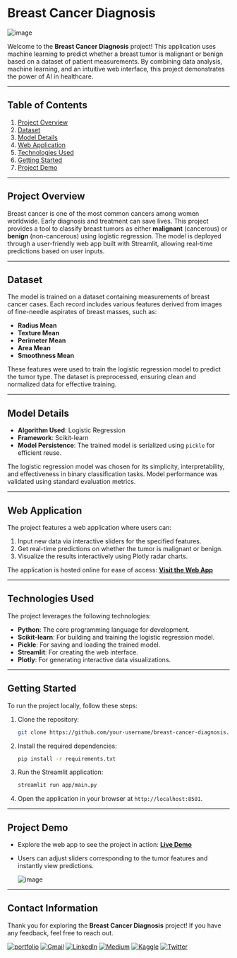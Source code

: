 # Breast Cancer Diagnosis

![image](https://github.com/user-attachments/assets/9e8e25b8-20b1-415b-ab6c-c42cfd633fec)


Welcome to the **Breast Cancer Diagnosis** project! This application uses machine learning to predict whether a breast tumor is malignant or benign based on a dataset of patient measurements. By combining data analysis, machine learning, and an intuitive web interface, this project demonstrates the power of AI in healthcare.

---

## Table of Contents

1. [Project Overview](#project-overview)
2. [Dataset](#dataset)
3. [Model Details](#model-details)
4. [Web Application](#web-application)
5. [Technologies Used](#technologies-used)
6. [Getting Started](#getting-started)
7. [Project Demo](#project-demo)

---

## Project Overview

Breast cancer is one of the most common cancers among women worldwide. Early diagnosis and treatment can save lives. This project provides a tool to classify breast tumors as either **malignant** (cancerous) or **benign** (non-cancerous) using logistic regression. The model is deployed through a user-friendly web app built with Streamlit, allowing real-time predictions based on user inputs.

---

## Dataset

The model is trained on a dataset containing measurements of breast cancer cases. Each record includes various features derived from images of fine-needle aspirates of breast masses, such as:

- **Radius Mean**
- **Texture Mean**
- **Perimeter Mean**
- **Area Mean**
- **Smoothness Mean**

These features were used to train the logistic regression model to predict the tumor type. The dataset is preprocessed, ensuring clean and normalized data for effective training.

---

## Model Details

- **Algorithm Used**: Logistic Regression
- **Framework**: Scikit-learn
- **Model Persistence**: The trained model is serialized using `pickle` for efficient reuse.

The logistic regression model was chosen for its simplicity, interpretability, and effectiveness in binary classification tasks. Model performance was validated using standard evaluation metrics.

---

## Web Application

The project features a web application where users can:

1. Input new data via interactive sliders for the specified features.
2. Get real-time predictions on whether the tumor is malignant or benign.
3. Visualize the results interactively using Plotly radar charts.

The application is hosted online for ease of access:
**[Visit the Web App](https://breast-cancer-diagnosis-rt.streamlit.app/)**

---

## Technologies Used

The project leverages the following technologies:

- **Python**: The core programming language for development.
- **Scikit-learn**: For building and training the logistic regression model.
- **Pickle**: For saving and loading the trained model.
- **Streamlit**: For creating the web interface.
- **Plotly**: For generating interactive data visualizations.

---

## Getting Started

To run the project locally, follow these steps:

1. Clone the repository:

   ```bash
   git clone https://github.com/your-username/breast-cancer-diagnosis.git
   ```

2. Install the required dependencies:

   ```bash
   pip install -r requirements.txt
   ```

3. Run the Streamlit application:

   ```bash
   streamlit run app/main.py
   ```

4. Open the application in your browser at `http://localhost:8501`.

---

## Project Demo

- Explore the web app to see the project in action: **[Live Demo](https://breast-cancer-diagnosis-rt.streamlit.app)**
- Users can adjust sliders corresponding to the tumor features and instantly view predictions.

  ![image](https://github.com/user-attachments/assets/6c836823-f7b3-46d4-8609-89ac0c78ce9d)

---
## Contact Information
Thank you for exploring the **Breast Cancer Diagnosis** project! If you have any feedback, feel free to reach out.

[![portfolio](https://img.shields.io/badge/my_portfolio-000?style=for-the-badge&logo=ko-fi&logoColor=white)](https://www.hopp.bio/mehdirt)
[![Gmail](https://img.shields.io/badge/Gmail-D14836?style=for-the-badge&logo=gmail&logoColor=white)](mailto:mahdirafati680@gmail.com)
[![LinkedIn](https://img.shields.io/badge/LinkedIn-0077B5?style=for-the-badge&logo=linkedin&logoColor=white)](https://www.linkedin.com/in/mahdi-rafati-97420a197/)
[![Medium](https://img.shields.io/badge/Medium-12100E?style=for-the-badge&logo=medium&logoColor=white)](https://medium.com/@mehdirt)
[![Kaggle](https://img.shields.io/badge/Kaggle-20BEFF?style=for-the-badge&logo=kaggle&logoColor=white)](https://www.kaggle.com/mahdirafati)
[![Twitter](https://img.shields.io/badge/Twitter-1DA1F2?style=for-the-badge&logo=twitter&logoColor=white)](https://x.com/itsmehdirt)
